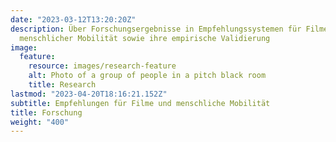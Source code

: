 ```yaml
---
date: "2023-03-12T13:20:20Z"
description: Über Forschungsergebnisse in Empfehlungssystemen für Filme, die Modellierung
  menschlicher Mobilität sowie ihre empirische Validierung
image:
  feature:
    resource: images/research-feature
    alt: Photo of a group of people in a pitch black room
    title: Research
lastmod: "2023-04-20T18:16:21.152Z"
subtitle: Empfehlungen für Filme und menschliche Mobilität
title: Forschung
weight: "400"
---
```

